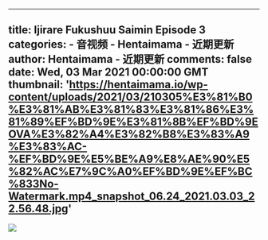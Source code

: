 
---
title: Ijirare Fukushuu Saimin Episode 3
categories: 
    - 音视频
    - Hentaimama - 近期更新
author: Hentaimama - 近期更新
comments: false
date: Wed, 03 Mar 2021 00:00:00 GMT
thumbnail: 'https://hentaimama.io/wp-content/uploads/2021/03/210305%E3%81%B0%E3%81%AB%E3%81%83%E3%81%86%E3%81%89%EF%BD%9E%E3%81%8B%EF%BD%9EOVA%E3%82%A4%E3%82%B8%E3%83%A9%E3%83%AC-%EF%BD%9E%E5%BE%A9%E8%AE%90%E5%82%AC%E7%9C%A0%EF%BD%9E%EF%BC%833No-Watermark.mp4_snapshot_06.24_2021.03.03_22.56.48.jpg'
---

<div>   
<img src="https://hentaimama.io/wp-content/uploads/2021/03/210305%E3%81%B0%E3%81%AB%E3%81%83%E3%81%86%E3%81%89%EF%BD%9E%E3%81%8B%EF%BD%9EOVA%E3%82%A4%E3%82%B8%E3%83%A9%E3%83%AC-%EF%BD%9E%E5%BE%A9%E8%AE%90%E5%82%AC%E7%9C%A0%EF%BD%9E%EF%BC%833No-Watermark.mp4_snapshot_06.24_2021.03.03_22.56.48.jpg" referrerpolicy="no-referrer">  
</div>
            
